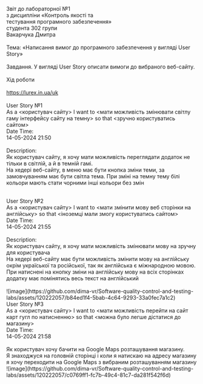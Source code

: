 Звіт до лабораторної №1<br>
з дисципліни «Контроль якості та <br>
тестування програмного забезпечення»<br>
студента 302 групи<br>
Вакарчука Дмитра<br>
<br>
Тема: «Написання вимог до програмного забезпечення у вигляді User Story»<br>
<br>
Завдання. У вигляді User Story описати вимоги до вибраного веб-сайту.<br>
<br>
Хід роботи<br>
<br>
https://lurex.in.ua/uk<br>
<br>
User Story №1<br>
As a <користувач сайту> I want to <мати можливість змінювати світлу гаму інтерфейсу сайту на темну> so that <зручно користуватись сайтом><br>
Date Time: <br>
14-05-2024 21:50<br>
<br>
Description:<br>
Як користувач сайту, я хочу мати можливість переглядати додаток не тільки в світлій, а й в темній гамі.<br>
На хедері веб-сайту, в меню має бути кнопка зміни теми, за замовчуванням має бути світла тема. При зміні на темну тему білі кольори мають стати чорними інші кольори без змін<br>

<br>
User Story №2<br>
As a <користувач сайту> I want to <мати змінити мову веб сторінки на англійську> so that <іноземці мали змогу користуватись сайтом><br>
Date Time: <br>
14-05-2024 21:55<br>
<br>
Description:<br>
Як користувач сайту, я хочу мати можливість змінювати мову на зручну для користувача<br>
На хедері веб-сайту має бути можливість змінити мову на англійську окрім україської та російської, так як англійська є міжнародною мовою.<br>
При натиснені на кнопку зміни на англійську мову на всіх сторінках додатку має помінятись весь текст на англійський<br>
<br>
![image](https://github.com/dima-vr/Software-quality-control-and-testing-labs/assets/120222057/b84ed1f4-5bab-4c64-9293-33a0fec7a1c2)
<br>
User Story №3<br>
As a <користувач сайту> I want to <мати можливість перейти на сайт карт гугл по натисненню> so that <можна було легше дістатися до магазину><br>
Date Time: <br>
14-05-2024 21:58<br>
<br>
Як користувач хочу бачити на Google Maps розташування магазину.<br>
Я знаходжуся на головній сторінці і коли я натискаю на адресу магазину я хочу переходити на Google Maps з вибраним розташуванням магазину<br>
 ![image](https://github.com/dima-vr/Software-quality-control-and-testing-labs/assets/120222057/c0769ff1-fc7b-49c4-81c7-da281f542f6d)
